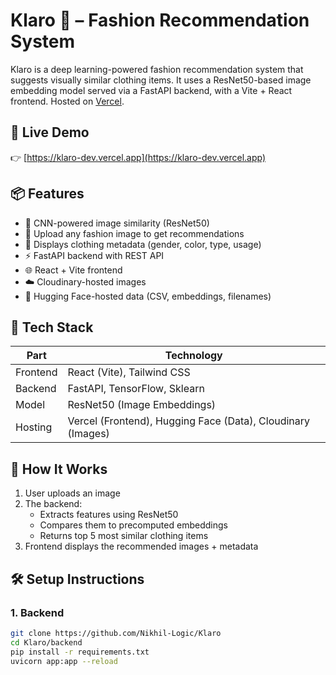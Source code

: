 # Klaro 👗 – Fashion Recommendation System

Klaro is a deep learning-powered fashion recommendation system that suggests visually similar clothing items. It uses a ResNet50-based image embedding model served via a FastAPI backend, with a Vite + React frontend. Hosted on [Vercel](https://klaro-dev.vercel.app).

## 🔗 Live Demo
👉 [https://klaro-dev.vercel.app](https://klaro-dev.vercel.app)

## 📦 Features

- 🧠 CNN-powered image similarity (ResNet50)
- 📸 Upload any fashion image to get recommendations
- 🧾 Displays clothing metadata (gender, color, type, usage)
- ⚡ FastAPI backend with REST API
- 🌐 React + Vite frontend
- ☁️ Cloudinary-hosted images
- 🤗 Hugging Face-hosted data (CSV, embeddings, filenames)

## 🧰 Tech Stack

| Part       | Technology                      |
|------------|----------------------------------|
| Frontend   | React (Vite), Tailwind CSS       |
| Backend    | FastAPI, TensorFlow, Sklearn     |
| Model      | ResNet50 (Image Embeddings)      |
| Hosting    | Vercel (Frontend), Hugging Face (Data), Cloudinary (Images) |

## 📸 How It Works

1. User uploads an image
2. The backend:
   - Extracts features using ResNet50
   - Compares them to precomputed embeddings
   - Returns top 5 most similar clothing items
3. Frontend displays the recommended images + metadata

## 🛠️ Setup Instructions

### 1. Backend

```bash
git clone https://github.com/Nikhil-Logic/Klaro
cd Klaro/backend
pip install -r requirements.txt
uvicorn app:app --reload
